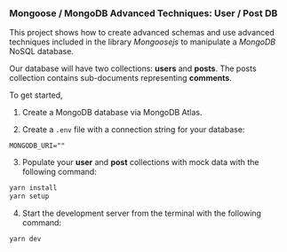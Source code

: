 ### Mongoose / MongoDB Advanced Techniques: User / Post DB

This project shows how to create advanced schemas and use advanced techniques included in the library _Mongoosejs_ to manipulate a _MongoDB_ NoSQL database.

Our database will have two collections: **users** and **posts**. The posts collection contains sub-documents representing **comments**.

To get started,

1. Create a MongoDB database via MongoDB Atlas.

2. Create a `.env` file with a connection string for your database:

```
MONGODB_URI=""
```

3. Populate your **user** and **post** collections with mock data with the following command:

```bash
yarn install
yarn setup
```

4. Start the development server from the terminal with the following command:

```bash
yarn dev
```
